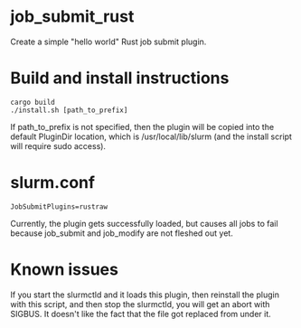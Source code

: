# job_submit_rust
Create a simple "hello world" Rust job submit plugin.

# Build and install instructions

    cargo build
    ./install.sh [path_to_prefix]

If path_to_prefix is not specified, then the plugin will be copied into the
default PluginDir location, which is /usr/local/lib/slurm (and the install
script will require sudo access).

# slurm.conf

    JobSubmitPlugins=rustraw

Currently, the plugin gets successfully loaded, but causes all jobs to fail
because job_submit and job_modify are not fleshed out yet.

# Known issues

If you start the slurmctld and it loads this plugin, then reinstall the plugin
with this script, and then stop the slurmctld, you will get an abort with
SIGBUS. It doesn't like the fact that the file got replaced from under it.